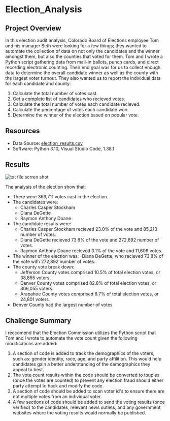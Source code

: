 # Election_Analysis

## Project Overview
In this election audit analysis, Colorado Board of Elections employee Tom and his manager Seth were looking for a few things; they wanted to automate the collection of data on not only the candidates and the winner amongst them, but also the counties that voted for them. Tom and I wrote a Python script gathering data from mail-in ballots, punch cards, and direct recording electronic counting. Their end goal was for us to collect enough data to determine the overall candidate winner as well as the county with the largest voter turnout. They also wanted us to report the individual data for each candidate and county:

1. Calculate the total number of votes cast.
2. Get a complete list of candidates who recieved votes.
3. Calculate the total number of votes each candidate recieved.
4. Calculate the percentage of votes each candidate won.
5. Determine the winner of the election based on popular vote.

## Resources
- Data Source: [election_results.csv](https://github.com/TMWRose/Election_Analysis/files/8447743/election_results.csv)
- Software: Python 3.10, Visual Studio Code, 1.38.1

## Results
![txt file scrren shot](https://user-images.githubusercontent.com/100237685/163077188-47b7dfa5-1904-46ff-8c57-3fc426cd1bb6.png)

The analysis of the election show that:
- There were 369,711 votes cast in the election.
- The candidates were:
    - Charles Casper Stockham
    - Diana DeGette
    - Raymon Anthony Doane
- The candidate results were:
    - Charles Casper Stockham recieved 23.0% of the vote and 85,213 number of votes.
    - Diana DeGette recieved 73.8% of the vote and 272,892 number of votes.
    - Raymon Anthony Doane recieved 3.1% of the vote and 11,606 votes.
- The winner of the election was:
    -Diana DeGette, who recieved 73.8% of the vote with 272,892 number of votes.
- The county vote break down:
    - Jefferson County votes comprised 10.5% of total election votes, or 38,855 voters.
    - Denver County votes comprised 82.8% of total election votes, or 306,055 voters.
    - Arapahoe County votes comprised 6.7% of total election votes, or 24,801 voters.
- Denver County had the largest number of votes

## Challenge Summary
I reccomend that the Election Commission utilizes the Python script that Tom and I wrote to automate the vote count given the following modifications are added: 

1. A section of code is added to track the demographics of the voters, such as: gender identity, race, age, and party affilition. This would help candidates gain a better understanding of the demographics they appeal to best.
2. The vote count results within the code should be converted to touples (once the votes are counted) to prevent any election fraud should either party attempt to hack and modify the code.
3. A section of code should be added to scan voter id's to ensure there are not multiple votes from an individual voter.  
4. A few sections of code should be added to send the voting results (once verified) to the candidates, relevant news outlets, and any government websites where the voting results would normally be published. 
